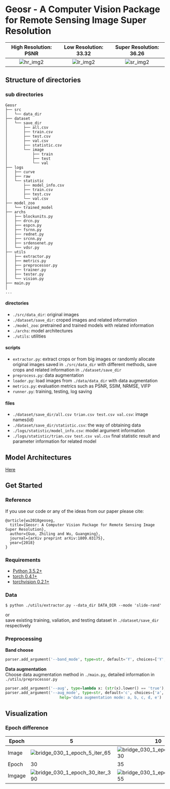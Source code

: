 # Geosr - A Computer Vision Package for Remote Sensing Image Super Resolution
High Resolution: PSNR            |  Low Resolution: 33.32 |  Super Resolution: 36.26
:-------------------------:|:-------------------------:|:-------------------------:
![hr_img2](/uploads/78c541a647afdb8820cfa0b682a96820/hr_img2.png)  |  ![lr_img2](/uploads/ddb75a8f6e9c7e498c89ac02deeb69e0/lr_img2.png)  |  ![sr_img2](/uploads/55831ea1829bcb47b65d6911ef60d783/sr_img2.png)

## Structure of directories
### sub directories
```
Geosr
├── src
│   └── data_dir
├── dataset
│   └── save_dir
│       ├── all.csv
│       ├── train.csv
│       ├── test.csv
│       ├── val.csv
│       ├── statistic.csv
│       └── image
│           ├── train
│           ├── test
│           └── val
├── logs
│   ├── curve
│   ├── raw
│   └── statistic
│       ├── model_info.csv
│       ├── train.csv
│       ├── test.csv
│       └── val.csv
├── model_zoo
│   └── trained_model
├── archs
│   ├── blockunits.py
│   ├── drcn.py
│   ├── espcn.py
│   ├── fsrnn.py
│   ├── rednet.py
│   ├── srcnn.py
│   ├── srdensenet.py
│   └── vdsr.py
├── utils
│   ├── extractor.py
│   ├── metrics.py
│   ├── preprocessor.py
│   ├── trainer.py
│   ├── tester.py
│   └── vision.py
├── main.py
│  
...
```
#### directories
* `./src/data_dir`: original images
* `./dataset/save_dir`: croped images and related information
* `./model_zoo`: pretrained and trained models with related information
* `./archs`: model architectures
* `./utils`: utilities

#### scripts
* `extractor.py`: extract crops or from big images or randomly allocate original images saved in `./src/data_dir` with different methods, save crops and related information in `./dataset/save_dir`
* `preprocess.py`: data augmentation
* `loader.py`: load images from `./data/data_dir` with data augmentation
* `metrics.py`: evaluation metrics such as PSNR, SSIM, NRMSE, VIFP
* `runner.py`: training, testing, log saving

#### files
* `./dataset/save_dir/all.csv trian.csv test.csv val.csv`: image names(id)
* `./dataset/save_dir/statistic.csv`: the way of obtaining data
* `./logs/statistic/model_info.csv`: model argument information
* `./logs/statistic/trian.csv test.csv val.csv` final statistic result and parameter information for related model

## Model Architectures
[Here](https://gitlab.com/Chokurei/geosr/tree/master/archs)

## Get Started
### Reference
If you use our code or any of the ideas from our paper please cite:
```
@article{wu2018geoseg,
  title={Geosr: A Computer Vision Package for Remote Sensing Image Super Resolution},
  author={Guo, Zhiling and Wu, Guangming},
  journal={arXiv preprint arXiv:1809.03175},
  year={2018}
}
```
### Requirements
* [Python 3.5.2+](https://www.python.org/)
* [torch 0.4.1+](https://pytorch.org/tutorials/)
* [torchvision 0.2.1+](https://pytorch.org/docs/stable/torchvision/index.html)

### Data
```
$ python ./utils/extractor.py --data_dir DATA_DIR --mode 'slide-rand'
```
or  
save existing training, valiation, and testing dataset in `./dataset/save_dir` respectively

### Preprocessing
__Band choose__  
```python
parser.add_argument('--band_mode', type=str, default='Y', choices=['Y', 'YCbCr', 'RGB'], help="band mode")
```
__Data augmentation__  
Choose data augmentation method in `./main.py`, detailed information in `./utils/preprocessor.py`
```python
parser.add_argument('--aug', type=lambda x: (str(x).lower() == 'true'), default=True, help='data augmentation or not')
parser.add_argument('--aug_mode', type=str, default='c', choices=['a', 'b', 'c', 'd', 'e'],
                        help='data augmentation mode: a, b, c, d, e')
```

## Visualization
### Epoch difference
| Epoch  | 5                                                                                                               | 10                                                                                                              | 15                                                                                                              | 20                                                                                                              | 25                                                                                                              |
|--------|-----------------------------------------------------------------------------------------------------------------|-----------------------------------------------------------------------------------------------------------------|-----------------------------------------------------------------------------------------------------------------|-----------------------------------------------------------------------------------------------------------------|-----------------------------------------------------------------------------------------------------------------|
| Image  | ![bridge_030_1_epoch_5_iter_65](/uploads/d4dd084d4a9e9157bac84d1c6f030820/bridge_030_1_epoch_5_iter_65.png)     | ![bridge_030_1_epoch_10_iter_130](/uploads/4f99eb3cd0befcef02d3670bd98b7b20/bridge_030_1_epoch_10_iter_130.png) | ![bridge_030_1_epoch_15_iter_195](/uploads/7050131287c32d34df593253378c728f/bridge_030_1_epoch_15_iter_195.png) | ![bridge_030_1_epoch_20_iter_260](/uploads/fe9e382257dcbb06f0fc37359fec584a/bridge_030_1_epoch_20_iter_260.png) | ![bridge_030_1_epoch_25_iter_325](/uploads/704a47215586986fb40d25b0c21c5d5a/bridge_030_1_epoch_25_iter_325.png) |
| Epoch  | 30                                                                                                              | 35                                                                                                              | 40                                                                                                              | 45                                                                                                              | 50                                                                                                              |
| Imgage | ![bridge_030_1_epoch_30_iter_390](/uploads/52491ea724fde4e0a1ada7f11414931b/bridge_030_1_epoch_30_iter_390.png) | ![bridge_030_1_epoch_35_iter_455](/uploads/630e83e6ab67415a78f18ba21c8ba325/bridge_030_1_epoch_35_iter_455.png) | ![bridge_030_1_epoch_40_iter_520](/uploads/bce9950ad3b89017974fce9562b4694d/bridge_030_1_epoch_40_iter_520.png) | ![bridge_030_1_epoch_50_iter_650](/uploads/df5950368112d0d71e41d11be29d005c/bridge_030_1_epoch_50_iter_650.png) | ![bridge_030_1_epoch_45_iter_585](/uploads/41d929498dec44b5dfb738e7ec92fa06/bridge_030_1_epoch_45_iter_585.png) |
